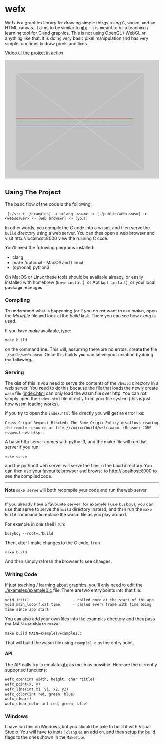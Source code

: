 # wefx

Wefx is a graphics library for drawing simple things using C, wasm, and an
HTML canvas. It aims to be similar to [gfx][gfx] - it is meant to be a
teaching / learning tool for C and graphics. This is not using OpenGL /
WebGL or anything like that. It is doing very basic pixel manipulation and
has very simple functions to draw pixels and lines.

[Video of the project in action](https://www.youtube.com/watch?v=vrqixVOd-rc)

![Example Screenshot](./docs/wefx_shot.png)

## Using The Project

The basic flow of the code is the following:

```
 [./src + ./examples] -> <clang -wasm> -> [./public/wefx.wasm] -> <webserver> -> [web browser] -> [you!]
```

In other words, you compile the C code into a wasm, and then serve the
`build` directory using a web server. You can then open a web browser and
visit http://localhost:8000 view the running C code.

You'll need the following programs installed:

- clang 
- make (optional - MacOS and Linux)
- (optional) python3

On MacOS or Linux these tools should be available already, or easily
installed with homebrew (`brew install`), or Apt (`apt install`), or your local package
manager.

### Compiling

To understand what is happening (or if you do not want to use _make_), open
the _Makefile_ file and look at the _build_ task. There you can see how
_clang_ is used.

If you have _make_ available, type:

```
make build
```

on the command line. This will, assuming there are no errors, create the
file `./build/wefx.wasm`. Once this builds you can serve your creation by
doing the following...

### Serving

The gist of this is you need to serve the contents of the `/build`
directory in a web server. You need to do this because the file that loads
the newly create `wasm` file ([index.html](./public/index.html) can only
load the wasm file over http. You can not simply open the `index.html` file
directly from your file system (this is just how wasm loading works).

If you try to open the `index.html` file directly you will get an error
like:

```
Cross-Origin Request Blocked: The Same Origin Policy disallows reading the remote resource at file:///xxxxx/build/wefx.wasm. (Reason: CORS request not http).
```

A basic http server comes with python3, and the make file will run that
server if you run:

```
make serve
``` 

and the python3 web server will serve the files in the _build_ directory.
You can then use your favourite browser and browse to http://localhost:8000
to see the compiled code.

---

**Note** `make serve` will both recompile your code and run the web server.

---

If you already have a favourite server (for example I use
[busboy](https://github.com/robrohan/busboy)), you can use that serve to
serve the `build` directory instead, and then run the `make build` command
to replace the wasm file as you play around.

For example in one shell I run:

```
busyboy --root=./build
```

Then, after I make changes to the C code, I run

```
make build
```

And then simply refresh the browser to see changes.

### Writing Code

If just teaching / learning about graphics, you'll only need to edit the
[./examples/example0.c](./examples/example0.c) file. There are two entry
points into that file:

```
void init()                    - called once at the start of the app
void main_loop(float time)     - called every frame with time being time since app start
```

You can also add your own files into the examples directory and then pass
the MAIN variable to make:

```
make build MAIN=examples/example1.c
```

That will build the wasm file using `example1.c` as the entry point.

#### API

The API calls try to emulate [gfx][gfx] as much as possible. Here are the
currently supported functions:

```
wefx_open(int width, height, char *title)
wefx_point(x, y)
wefx_line(int x1, y1, x2, y2)
wefx_color(int red, green, blue)
wefx_clear()
wefx_clear_color(int red, green, blue)
```

### Windows

I have run this on Windows, but you should be able to build it with Visual
Studio. You will have to install `clang` as an add on, and then setup the
build flags to the ones shown in the `Makefile`.

[gfx]: https://www3.nd.edu/~dthain/courses/cse20211/fall2013/gfx/
